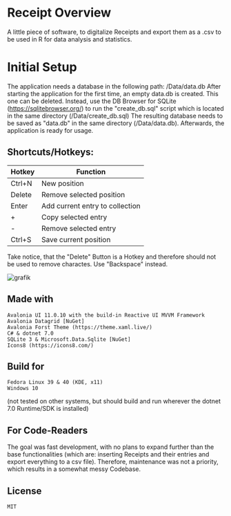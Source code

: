 # Receipt Overview

A little piece of software, to digitalize Receipts and export them as a .csv to be used in R for data analysis and statistics.

# Initial Setup

The application needs a database in the following path: <ApplicationDirectory>/Data/data.db
After starting the application for the first time, an empty data.db is created. This one can be deleted.
Instead, use the DB Browser for SQLite (https://sqlitebrowser.org/) to run the "create_db.sql" script which is located in the same directory (<ApplicationDirectory>/Data/create_db.sql)
The resulting database needs to be saved as "data.db" in the same directory (<ApplicationDirectory>/Data/data.db).
Afterwards, the application is ready for usage.

## Shortcuts/Hotkeys:

| Hotkey | Function |
| -------- | ------- |
| Ctrl+N | New position |
| Delete | Remove selected position |
| Enter | Add current entry to collection |
| + | Copy selected entry |
| - | Remove selected entry |
| Ctrl+S | Save current position |

Take notice, that the "Delete" Button is a Hotkey and therefore should not be used to remove charactes. Use "Backspace" instead.

![grafik](https://github.com/al-develop/ReceiptOverview/assets/16868184/7512ff2a-de5d-4fbd-bad0-44ea824afbb3)


## Made with

    Avalonia UI 11.0.10 with the build-in Reactive UI MVVM Framework
    Avalonia Datagrid [NuGet]
    Avalonia Forst Theme (https://theme.xaml.live/)
    C# & dotnet 7.0
    SQLite 3 & Microsoft.Data.Sqlite [NuGet]
    Icons8 (https://icons8.com/)

## Build for

    Fedora Linux 39 & 40 (KDE, x11)
    Windows 10

(not tested on other systems, but should build and run wherever the dotnet 7.0 Runtime/SDK is installed)

## For Code-Readers

The goal was fast development, with no plans to expand further than the base functionalities (which are: inserting Receipts and their entries and export everything to a csv file).
Therefore, maintenance was not a priority, which results in a somewhat messy Codebase.

## License

    MIT
